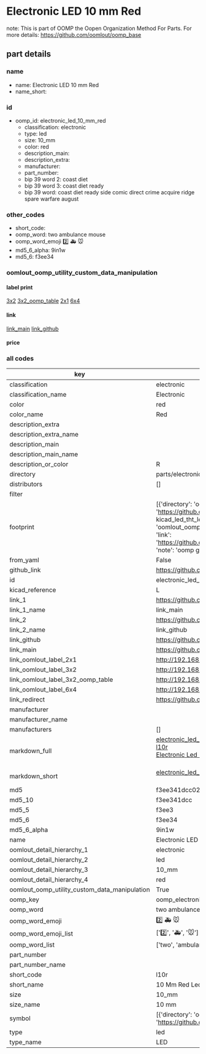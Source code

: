 # Electronic LED 10 mm Red  

note: This is part of OOMP the Oopen Organization Method For Parts. For more details: https://github.com/oomlout/oomp_base

##  part details
  







### name
* name: Electronic LED 10 mm Red
* name_short: 
### id
* oomp_id: electronic_led_10_mm_red
  * classification: electronic
  * type: led
  * size: 10_mm
  * color: red
  * description_main: 
  * description_extra: 
  * manufacturer: 
  * part_number: 
  * bip 39 word 2: coast diet
  * bip 39 word 3: coast diet ready
  * bip 39 word: coast diet ready side comic direct crime acquire ridge spare warfare august

### other_codes
* short_code: 
* oomp_word: two ambulance mouse
* oomp_word_emoji :two: :ambulance: :mouse:
* md5_6_alpha: 9in1w
* md5_6: f3ee34






### oomlout_oomp_utility_custom_data_manipulation
#### label print
[3x2](http://192.168.1.245:1112/?label=oomp%209in1w)
[3x2_oomp_table](http://192.168.1.108:1112/?label=oomp%209in1w)
[2x1](http://192.168.1.242:1112/?label=oomp%209in1w)
[6x4](http://192.168.1.55:1112/?label=oomp%209in1w)    

#### link

[link_main](https://github.com/oomlout/oomlout_oomp_version_1_messy/tree/main/parts/electronic_led_10_mm_red) [link_github](https://github.com/oomlout/oomlout_oomp_version_1_messy/tree/main/parts/electronic_led_10_mm_red)                             

#### price







### all codes 
| key | value |  
| --- | --- |  
| classification | electronic |  
| classification_name | Electronic |  
| color | red |  
| color_name | Red |  
| description_extra |  |  
| description_extra_name |  |  
| description_main |  |  
| description_main_name |  |  
| description_or_color | R  |  
| directory | parts/electronic_led_10_mm_red |  
| distributors | [] |  
| filter |  |  
| footprint | [{'directory': 'oomlout_oomp_footprint_bot/footprints/kicad_led_tht_led_d10_0mm//working/working.kicad_mod', 'index': 0, 'link': 'https://github.com/oomlout/oomlout_oomp_footprint_bot/tree/main/foootprntss/kicad_led_tht_led_d10_0mm', 'note': 'source footprint kicad_led_tht_led_d10_0mm', 'oomp_key': 'oomp_kicad_led_tht_led_d10_0mm'}, {'directory': 'oomlout_oomp_footprint_bot/footprints/oomlout_oomlout_oomp_part_footprints_l10r_electronic_led_10_mm_red//working/working.kicad_mod', 'index': 1, 'link': 'https://github.com/oomlout/oomlout_oomp_footprint_bot/tree/main/foootprntss/oomlout_oomlout_oomp_part_footprints_l10r_electronic_led_10_mm_red', 'note': 'oomp generated footprint', 'oomp_key': 'oomp_oomlout_oomlout_oomp_part_footprints_l10r_electronic_led_10_mm_red'}] |  
| from_yaml | False |  
| github_link | https://github.com/oomlout/oomlout_oomp_part_src/tree/main/parts/electronic_led_10_mm_red |  
| id | electronic_led_10_mm_red |  
| kicad_reference | L |  
| link_1 | https://github.com/oomlout/oomlout_oomp_version_1_messy/tree/main/parts/electronic_led_10_mm_red |  
| link_1_name | link_main |  
| link_2 | https://github.com/oomlout/oomlout_oomp_version_1_messy/tree/main/parts/electronic_led_10_mm_red |  
| link_2_name | link_github |  
| link_github | https://github.com/oomlout/oomlout_oomp_version_1_messy/tree/main/parts/electronic_led_10_mm_red |  
| link_main | https://github.com/oomlout/oomlout_oomp_version_1_messy/tree/main/parts/electronic_led_10_mm_red |  
| link_oomlout_label_2x1 | http://192.168.1.242:1112/?label=oomp%209in1w |  
| link_oomlout_label_3x2 | http://192.168.1.245:1112/?label=oomp%209in1w |  
| link_oomlout_label_3x2_oomp_table | http://192.168.1.108:1112/?label=oomp%209in1w |  
| link_oomlout_label_6x4 | http://192.168.1.55:1112/?label=oomp%209in1w |  
| link_redirect | https://github.com/oomlout/oomlout_oomp_version_1_messy/tree/main/parts/electronic_led_10_mm_red |  
| manufacturer |  |  
| manufacturer_name |  |  
| manufacturers | [] |  
| markdown_full | [electronic_led_10_mm_red](none)<br>[l10r](none)<br>[Electronic Led 10 Mm Red](none)<br><br> |  
| markdown_short | [electronic_led_10_mm_red](none)<br><br> |  
| md5 | f3ee341dcc022670fa172c7f658f6966 |  
| md5_10 | f3ee341dcc |  
| md5_5 | f3ee3 |  
| md5_6 | f3ee34 |  
| md5_6_alpha | 9in1w |  
| name | Electronic LED 10 mm Red |  
| oomlout_detail_hierarchy_1 | electronic |  
| oomlout_detail_hierarchy_2 | led |  
| oomlout_detail_hierarchy_3 | 10_mm |  
| oomlout_detail_hierarchy_4 | red |  
| oomlout_oomp_utility_custom_data_manipulation | True |  
| oomp_key | oomp_electronic_led_10_mm_red |  
| oomp_word | two ambulance mouse |  
| oomp_word_emoji | :two: :ambulance: :mouse: |  
| oomp_word_emoji_list | [':two:', ':ambulance:', ':mouse:'] |  
| oomp_word_list | ['two', 'ambulance', 'mouse'] |  
| part_number |  |  
| part_number_name |  |  
| short_code | l10r |  
| short_name | 10 Mm Red Led |  
| size | 10_mm |  
| size_name | 10 mm |  
| symbol | [{'directory': 'oomlout_oomp_symbol_bot/symbols/kicad_device_led//working/working.kicad_sym', 'index': 0, 'link': 'https://github.com/oomlout/oomlout_oomp_symbol_bot/tree/main/symbols/kicad_device_led', 'oomp_key': 'oomp_kicad_device_led'}] |  
| type | led |  
| type_name | LED |  
